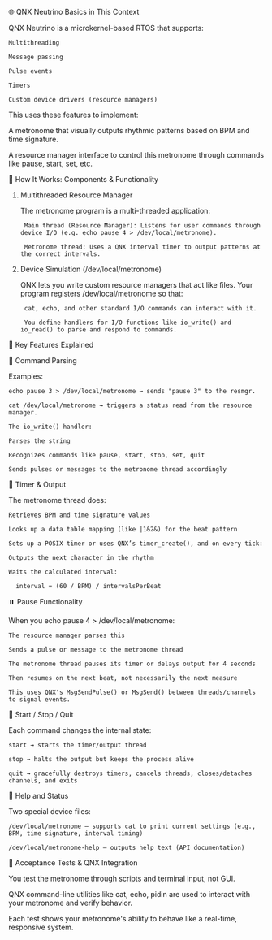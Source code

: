 🌐 QNX Neutrino Basics in This Context

QNX Neutrino is a microkernel-based RTOS that supports:

    Multithreading

    Message passing

    Pulse events

    Timers

    Custom device drivers (resource managers)


This uses these features to implement:

  A metronome that visually outputs rhythmic patterns based on BPM and time signature.

  A resource manager interface to control this metronome through commands like pause, start, set, etc.


🧠 How It Works: Components & Functionality

1. Multithreaded Resource Manager

   The metronome program is a multi-threaded application:

        Main thread (Resource Manager): Listens for user commands through device I/O (e.g. echo pause 4 > /dev/local/metronome).

        Metronome thread: Uses a QNX interval timer to output patterns at the correct intervals.

2. Device Simulation (/dev/local/metronome)

   QNX lets you write custom resource managers that act like files. Your program registers /dev/local/metronome so that:

        cat, echo, and other standard I/O commands can interact with it.

        You define handlers for I/O functions like io_write() and io_read() to parse and respond to commands.


🧩 Key Features Explained

  🧾 Command Parsing

  Examples:
    
    echo pause 3 > /dev/local/metronome → sends "pause 3" to the resmgr.
  
    cat /dev/local/metronome → triggers a status read from the resource manager.

    The io_write() handler:

    Parses the string

    Recognizes commands like pause, start, stop, set, quit

    Sends pulses or messages to the metronome thread accordingly

🔁 Timer & Output

The metronome thread does:

    Retrieves BPM and time signature values

    Looks up a data table mapping (like |1&2&) for the beat pattern

    Sets up a POSIX timer or uses QNX’s timer_create(), and on every tick:

    Outputs the next character in the rhythm

    Waits the calculated interval:
      
      interval = (60 / BPM) / intervalsPerBeat

⏸️ Pause Functionality

When you echo pause 4 > /dev/local/metronome:

    The resource manager parses this

    Sends a pulse or message to the metronome thread

    The metronome thread pauses its timer or delays output for 4 seconds

    Then resumes on the next beat, not necessarily the next measure

    This uses QNX's MsgSendPulse() or MsgSend() between threads/channels to signal events.

🛑 Start / Stop / Quit

Each command changes the internal state:

    start → starts the timer/output thread

    stop → halts the output but keeps the process alive

    quit → gracefully destroys timers, cancels threads, closes/detaches channels, and exits

📜 Help and Status

Two special device files:

    /dev/local/metronome – supports cat to print current settings (e.g., BPM, time signature, interval timing)

    /dev/local/metronome-help – outputs help text (API documentation)

🧪 Acceptance Tests & QNX Integration

You test the metronome through scripts and terminal input, not GUI.

QNX command-line utilities like cat, echo, pidin are used to interact with your metronome and verify behavior.

Each test shows your metronome's ability to behave like a real-time, responsive system.
